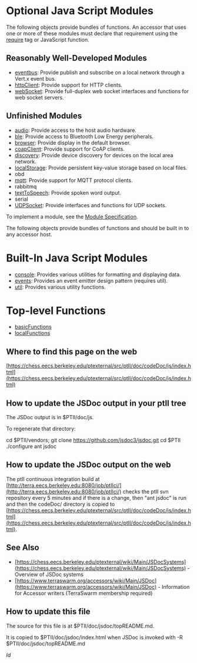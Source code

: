 Optional Java Script Modules
============================
The following objects provide bundles of functions. An accessor that uses one or more of these modules must declare that requirement using the [require](https://www.terraswarm.org/accessors/wiki/Version0/Require) tag or JavaScript function. 

Reasonably Well-Developed Modules
---------------------------------

* [eventbus](module-eventbus.html): Provide publish and subscribe on a local network through a Vert.x event bus.
* [httpClient](module-httpClient.html): Provide support for HTTP clients.
* [webSocket](module-webSocket.html): Provide full-duplex web socket interfaces and functions for web socket servers.

Unfinished Modules
------------------

* [audio](module-audio.html): Provide access to the host audio hardware.
* [ble](module-ble.html): Provide access to Bluetooth Low Energy peripherals.
* [browser](module-browser.html): Provide display in the default browser.
* [coapClient](module-coapClient.html): Provide support for CoAP clients.
* [discovery](module-discovery.html): Provide device discovery for devices on the local area network.
* [localStorage](module-localStorage.html): Provide persistent key-value storage based on local files.
* obd
* [mqtt](module-mqtt.html): Provide support for MQTT protocol clients.
* rabbitmq
* [textToSpeech](module-textToSpeech.html): Provide spoken word output.
* serial
* [UDPSocket](module-UDPSocket.html): Provide interfaces and functions for UDP sockets.

To implement a module, see the [Module Specification](https://www.terraswarm.org/accessors/wiki/Version0/ModuleSpecification).

The following objects provide bundles of functions and should be built in to any accessor host.


Built-In Java Script Modules
============================
* [console](module-console.html): Provides various utilities for formatting and displaying data.
* [events](module-events.html): Provides an event emitter design pattern (requires util).
* [util](module-util.html): Provides various utility functions.

Top-level Functions
===================
* [basicFunctions](module-basicFunctions.html)
* [localFunctions](module-localFunctions.html)

Where to find this page on the web
----------------------------------
[https://chess.eecs.berkeley.edu/ptexternal/src/ptII/doc/codeDoc/js/index.html](https://chess.eecs.berkeley.edu/ptexternal/src/ptII/doc/codeDoc/js/index.html)

How to update the JSDoc output in your ptII tree
------------------------------------------------

The JSDoc output is in $PTII/doc/js.

To regenerate that directory:

cd $PTII/vendors; git clone https://github.com/jsdoc3/jsdoc.git
cd $PTII
./configure
ant jsdoc

How to update the JSDoc output on the web
-----------------------------------------
The ptII continuous integration build at [http://terra.eecs.berkeley.edu:8080/job/ptIIci/](http://terra.eecs.berkeley.edu:8080/job/ptIIci/) checks the ptII svn repository every 5 minutes and if there is a change, then "ant jsdoc" is run and then the codeDoc/ directory is copied to [https://chess.eecs.berkeley.edu/ptexternal/src/ptII/doc/codeDoc/js/index.html](https://chess.eecs.berkeley.edu/ptexternal/src/ptII/doc/codeDoc/js/index.html).

See Also
--------
* [https://chess.eecs.berkeley.edu/ptexternal/wiki/Main/JSDocSystems](https://chess.eecs.berkeley.edu/ptexternal/wiki/Main/JSDocSystems) - Overview of JSDoc systems
* [https://www.terraswarm.org/accessors/wiki/Main/JSDoc](https://www.terraswarm.org/accessors/wiki/Main/JSDoc) - Information for Accessor writers (TerraSwarm membership required)


How to update this file
-----------------------
The source for this file is at $PTII/doc/jsdoc/topREADME.md.

It is copied to $PTII/doc/jsdoc/index.html when JSDoc is invoked with -R $PTII/doc/jsdoc/topREADME.md

$Id$

